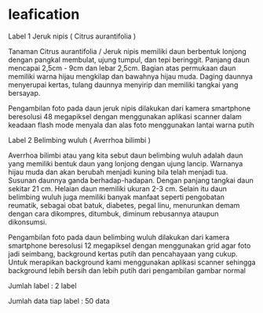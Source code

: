 # leafication
Label 1 Jeruk nipis ( Citrus aurantifolia )

Tanaman Citrus aurantifolia / Jeruk nipis memiliki daun berbentuk lonjong dengan pangkal membulat, ujung tumpul, dan tepi beringgit. Panjang daun mencapai 2,5cm - 9cm dan lebar 2,5cm. Bagian atas permukaan daun memiliki warna hijau mengkilap dan bawahnya hijau muda. Daging daunnya menyerupai kertas, tulang daunnya menyirip dan memiliki tangkai yang bersayap.

Pengambilan foto pada daun jeruk nipis dilakukan dari kamera smartphone beresolusi 48 megapiksel dengan menggunakan aplikasi scanner dalam keadaan flash mode menyala dan alas foto menggunakan lantai warna putih

Label 2 Belimbing wuluh ( Averrhoa bilimbi )

Averrhoa bilimbi atau yang kita sebut daun belimbing wuluh adalah daun yang memiliki bentuk daun yang lonjong dengan ujung lancip. Warnanya hijau muda dan akan berubah menjadi kuning bila telah menjadi tua. Susunan daunnya ganda berhadap-hadapan. Dengan panjang tangkai daun sekitar 21 cm. Helaian daun memiliki ukuran 2-3 cm. Selain itu daun belimbing wuluh juga memiliki banyak manfaat seperti pengobatan reumatik, sebagai obat batuk, diabetes, pegal linu, menurunkan demam dengan cara dikompres, ditumbuk, diminum rebusannya ataupun dikonsumsi.

Pengambilan foto pada daun belimbing wuluh dilakukan dari kamera smartphone beresolusi 12 megapiksel dengan menggunakan grid agar foto jadi seimbang,
background kertas putih dan pencahayaan yang cukup. Untuk merapikan background kami menggunakan aplikasi scanner sehingga background lebih bersih 
dan lebih putih dari pengambilan gambar normal

Jumlah label : 2 label

Jumlah data tiap label : 50 data

